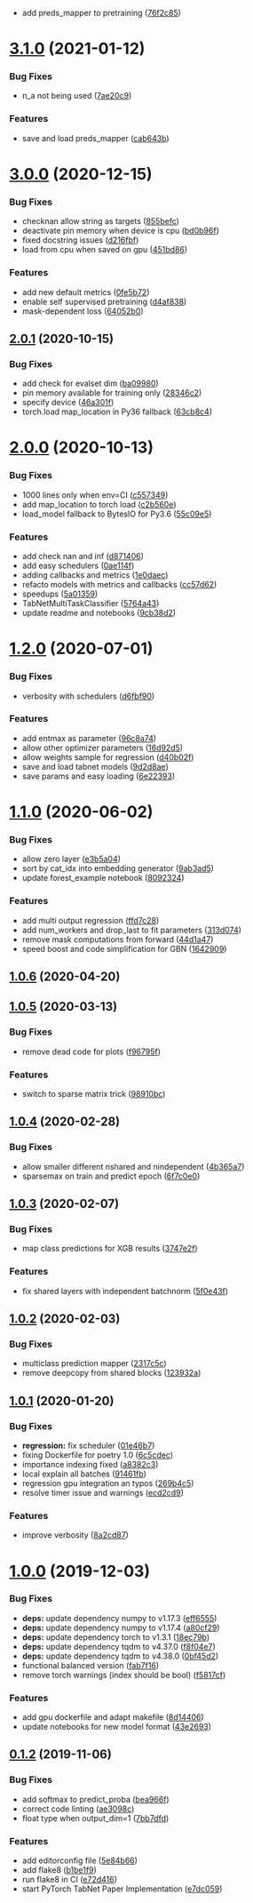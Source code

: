* add preds_mapper to pretraining ([76f2c85](https://github.com/dreamquark-ai/tabnet/commit/76f2c852f59c6ed2c5dc5f0766cb99310bae5f2c))



# [3.1.0](https://github.com/dreamquark-ai/tabnet/compare/v3.0.0...v3.1.0) (2021-01-12)


### Bug Fixes

* n_a not being used ([7ae20c9](https://github.com/dreamquark-ai/tabnet/commit/7ae20c98a601da95040b9ecf79eac19f1d3e4a7b))


### Features

* save and load preds_mapper ([cab643b](https://github.com/dreamquark-ai/tabnet/commit/cab643b156fdecfded51d70d29072fc43f397bbb))



# [3.0.0](https://github.com/dreamquark-ai/tabnet/compare/v2.0.1...v3.0.0) (2020-12-15)


### Bug Fixes

* checknan allow string as targets ([855befc](https://github.com/dreamquark-ai/tabnet/commit/855befc5a2cd153509b8c93eccdea866bf094a29))
* deactivate pin memory when device is cpu ([bd0b96f](https://github.com/dreamquark-ai/tabnet/commit/bd0b96f4f61c44b58713f60a030094cc21edb6e3))
* fixed docstring issues ([d216fbf](https://github.com/dreamquark-ai/tabnet/commit/d216fbfa4dadd6c8d4110fa8da0f1c0bdfdccc2d))
* load from cpu when saved on gpu ([451bd86](https://github.com/dreamquark-ai/tabnet/commit/451bd8669038ddf7869843f45ca872ae92e2260d))


### Features

* add new default metrics ([0fe5b72](https://github.com/dreamquark-ai/tabnet/commit/0fe5b72b60e894fae821488c0d4c34752309fc26))
* enable self supervised pretraining ([d4af838](https://github.com/dreamquark-ai/tabnet/commit/d4af838d375128b3d62e17622ec8e0a558faf1b7))
* mask-dependent loss ([64052b0](https://github.com/dreamquark-ai/tabnet/commit/64052b0f816eb9d63008347783cd1fe655be3088))



## [2.0.1](https://github.com/dreamquark-ai/tabnet/compare/v2.0.0...v2.0.1) (2020-10-15)


### Bug Fixes

* add check for evalset dim ([ba09980](https://github.com/dreamquark-ai/tabnet/commit/ba09980029093ddfee3f10414c366893ea0e4005))
* pin memory available for training only ([28346c2](https://github.com/dreamquark-ai/tabnet/commit/28346c2259cabbed79e83963c4009eac3ae38f9e))
* specify device ([46a301f](https://github.com/dreamquark-ai/tabnet/commit/46a301fc5ae702f56f2f54ccabf61762da26588d))
* torch.load map_location in Py36 fallback ([63cb8c4](https://github.com/dreamquark-ai/tabnet/commit/63cb8c43652f854b0e11a6c8f784d4b5f8f8748b))



# [2.0.0](https://github.com/dreamquark-ai/tabnet/compare/v1.2.0...v2.0.0) (2020-10-13)


### Bug Fixes

* 1000 lines only when env=CI ([c557349](https://github.com/dreamquark-ai/tabnet/commit/c5573496e1262bc765eb04361ae4a3185844a866))
* add map_location to torch load ([c2b560e](https://github.com/dreamquark-ai/tabnet/commit/c2b560e72bc01e34e8dba7578f239e37bbd6782c))
* load_model fallback to BytesIO for Py3.6 ([55c09e5](https://github.com/dreamquark-ai/tabnet/commit/55c09e5c47e6ec58276c301a5af7afa2dc529bc1))


### Features

* add check nan and inf ([d871406](https://github.com/dreamquark-ai/tabnet/commit/d87140623f2118e494874549752987e89be235f3))
* add easy schedulers ([0ae114f](https://github.com/dreamquark-ai/tabnet/commit/0ae114ff59900537cd3c48dc9d44669f52b9141e))
* adding callbacks and metrics ([1e0daec](https://github.com/dreamquark-ai/tabnet/commit/1e0daec01a6a95f39699028c5fad213b2d8f3d3e))
* refacto models with metrics and callbacks ([cc57d62](https://github.com/dreamquark-ai/tabnet/commit/cc57d62698ef629d63dcc8878d4d48f231f3cd77))
* speedups ([5a01359](https://github.com/dreamquark-ai/tabnet/commit/5a013596da597263aaf1b9f385732fc2442dda96))
* TabNetMultiTaskClassifier ([5764a43](https://github.com/dreamquark-ai/tabnet/commit/5764a43e72cb643fff806f70ed9dfa2e48433f50))
* update readme and notebooks ([9cb38d2](https://github.com/dreamquark-ai/tabnet/commit/9cb38d2d3b636ef5f0a99a9ac4171faeea141213))



# [1.2.0](https://github.com/dreamquark-ai/tabnet/compare/v1.1.0...v1.2.0) (2020-07-01)


### Bug Fixes

* verbosity with schedulers ([d6fbf90](https://github.com/dreamquark-ai/tabnet/commit/d6fbf9012ad2a60f0ac4e2b801d258a16250d74c))


### Features

* add entmax as parameter ([96c8a74](https://github.com/dreamquark-ai/tabnet/commit/96c8a74d44abfc7318f06fdd56f7d77ec1974e96))
* allow other optimizer parameters ([16d92d5](https://github.com/dreamquark-ai/tabnet/commit/16d92d5513de36892f859935d36c3bac398ed035))
* allow weights sample for regression ([d40b02f](https://github.com/dreamquark-ai/tabnet/commit/d40b02f5e1cb8ca8c28c398cb0e26cba5cec3445))
* save and load tabnet models ([9d2d8ae](https://github.com/dreamquark-ai/tabnet/commit/9d2d8ae8c724901eb062e4340dad06c364c88fa5))
* save params and easy loading ([6e22393](https://github.com/dreamquark-ai/tabnet/commit/6e22393b9d1206ba1aca8af2645c5de6fe24a6db))



# [1.1.0](https://github.com/dreamquark-ai/tabnet/compare/v1.0.6...v1.1.0) (2020-06-02)


### Bug Fixes

* allow zero layer ([e3b5a04](https://github.com/dreamquark-ai/tabnet/commit/e3b5a04edb1aff25683ce5457f9b4fd57b4c1bf6))
* sort by cat_idx into embedding generator ([9ab3ad5](https://github.com/dreamquark-ai/tabnet/commit/9ab3ad542941ad3ff535f974ad93dc2b950d4559))
* update forest_example notebook ([8092324](https://github.com/dreamquark-ai/tabnet/commit/809232452d5d860036b8e867dfa17701bb2e1c88))


### Features

* add multi output regression ([ffd7c28](https://github.com/dreamquark-ai/tabnet/commit/ffd7c284682f03c1b5a6ce25f910f2d65b78029f))
* add num_workers and drop_last to fit parameters ([313d074](https://github.com/dreamquark-ai/tabnet/commit/313d07481361c87c39df470ee23850757c8b1c85))
* remove mask computations from forward ([44d1a47](https://github.com/dreamquark-ai/tabnet/commit/44d1a47f34c0b9d636279ef3897a02e489471738))
* speed boost and code simplification for GBN ([1642909](https://github.com/dreamquark-ai/tabnet/commit/1642909bd305d40f828be6e0c0484c8f72fd213a))



## [1.0.6](https://github.com/dreamquark-ai/tabnet/compare/v1.0.5...v1.0.6) (2020-04-20)



## [1.0.5](https://github.com/dreamquark-ai/tabnet/compare/v1.0.4...v1.0.5) (2020-03-13)


### Bug Fixes

* remove dead code for plots ([f96795f](https://github.com/dreamquark-ai/tabnet/commit/f96795ff46e02af4ca7c0ed6648276f4e4b788b0))


### Features

* switch to sparse matrix trick ([98910bc](https://github.com/dreamquark-ai/tabnet/commit/98910bcd0424e87208e6520c08726224d214aa33))



## [1.0.4](https://github.com/dreamquark-ai/tabnet/compare/v1.0.3...v1.0.4) (2020-02-28)


### Bug Fixes

* allow smaller different nshared and nindependent ([4b365a7](https://github.com/dreamquark-ai/tabnet/commit/4b365a739d5786c562854eff70042ecc6964bf1a))
* sparsemax on train and predict epoch ([6f7c0e0](https://github.com/dreamquark-ai/tabnet/commit/6f7c0e0211d933d84eeff3e735acad31f0fd70d1))



## [1.0.3](https://github.com/dreamquark-ai/tabnet/compare/v1.0.2...v1.0.3) (2020-02-07)


### Bug Fixes

* map class predictions for XGB results ([3747e2f](https://github.com/dreamquark-ai/tabnet/commit/3747e2f8362174fbf49b7e4890e04427cc4d5fdd))


### Features

* fix shared layers with independent batchnorm ([5f0e43f](https://github.com/dreamquark-ai/tabnet/commit/5f0e43fb961431437d33abe5d70251cf8067d14d))



## [1.0.2](https://github.com/dreamquark-ai/tabnet/compare/v1.0.1...v1.0.2) (2020-02-03)


### Bug Fixes

* multiclass prediction mapper ([2317c5c](https://github.com/dreamquark-ai/tabnet/commit/2317c5cc03c9c9af9e627503fb35934ea6194ce6))
* remove deepcopy from shared blocks ([123932a](https://github.com/dreamquark-ai/tabnet/commit/123932ade14a61a466074269ce7bcf0e61a24613))



## [1.0.1](https://github.com/dreamquark-ai/tabnet/compare/v1.0.0...v1.0.1) (2020-01-20)


### Bug Fixes

* **regression:** fix scheduler ([01e46b7](https://github.com/dreamquark-ai/tabnet/commit/01e46b7b53aa5cb880cca5d1492ef67788c0075e))
* fixing Dockerfile for poetry 1.0 ([6c5cdec](https://github.com/dreamquark-ai/tabnet/commit/6c5cdeca8f3c5a58e2f557f2d8bb5127d3d7f691))
* importance indexing fixed ([a8382c3](https://github.com/dreamquark-ai/tabnet/commit/a8382c31099d59e03c432479b2798abc90f55a58))
* local explain all batches ([91461fb](https://github.com/dreamquark-ai/tabnet/commit/91461fbcd4b8c806e920936e0154258b2dc02373))
* regression gpu integration an typos ([269b4c5](https://github.com/dreamquark-ai/tabnet/commit/269b4c59fcb12d1c24fea7b9e15c7b63aa9939e0))
* resolve timer issue and warnings ([ecd2cd9](https://github.com/dreamquark-ai/tabnet/commit/ecd2cd9c39c1f977868888d6b3abd719a7ee21f4))


### Features

* improve verbosity ([8a2cd87](https://github.com/dreamquark-ai/tabnet/commit/8a2cd8783b4d538648f435798a937a05262a76df))



# [1.0.0](https://github.com/dreamquark-ai/tabnet/compare/v0.1.2...v1.0.0) (2019-12-03)


### Bug Fixes

* **deps:** update dependency numpy to v1.17.3 ([eff6555](https://github.com/dreamquark-ai/tabnet/commit/eff6555ee0b9adbfe90e851eb696cc69df8b2f7d))
* **deps:** update dependency numpy to v1.17.4 ([a80cf29](https://github.com/dreamquark-ai/tabnet/commit/a80cf29cfdb3238518ed73a34b84cd2673272431))
* **deps:** update dependency torch to v1.3.1 ([18ec79b](https://github.com/dreamquark-ai/tabnet/commit/18ec79b879c99671cf756e02a811fee81a915649))
* **deps:** update dependency tqdm to v4.37.0 ([f8f04e7](https://github.com/dreamquark-ai/tabnet/commit/f8f04e783704a204d067c5b67a595e7efc9d7801))
* **deps:** update dependency tqdm to v4.38.0 ([0bf45d2](https://github.com/dreamquark-ai/tabnet/commit/0bf45d26fc241fcfc15e03992a3383f32017ff88))
* functional balanced version ([fab7f16](https://github.com/dreamquark-ai/tabnet/commit/fab7f166a03060a492bc16f78d82ece7f26516b3))
* remove torch warnings (index should be bool) ([f5817cf](https://github.com/dreamquark-ai/tabnet/commit/f5817cfe65d35a4ccb2cba8a147d8696418f09da))


### Features

* add gpu dockerfile and adapt makefile ([8d14406](https://github.com/dreamquark-ai/tabnet/commit/8d14406b9f6b651d6a1fa809c5c2b06ff017422e))
* update notebooks for new model format ([43e2693](https://github.com/dreamquark-ai/tabnet/commit/43e269301c4379ed0daf8f9007ab5048abcbb553))



## [0.1.2](https://github.com/dreamquark-ai/tabnet/compare/e7dc059d8d45ce207b3c24e975dda68fec2155ba...v0.1.2) (2019-11-06)


### Bug Fixes

* add softmax to predict_proba ([bea966f](https://github.com/dreamquark-ai/tabnet/commit/bea966f48ed4521766197f4d424c153f68704733))
* correct code linting ([ae3098c](https://github.com/dreamquark-ai/tabnet/commit/ae3098c0eda62d03f94e52d24a915878f6187100))
* float type when output_dim=1 ([7bb7dfd](https://github.com/dreamquark-ai/tabnet/commit/7bb7dfddb81047503cf44a8d0ae16e14594a7b24))


### Features

* add editorconfig file ([5e84b66](https://github.com/dreamquark-ai/tabnet/commit/5e84b6603ef5c8c5f6fc40b0563c2e9632bb07a2))
* add flake8 ([b1be1f9](https://github.com/dreamquark-ai/tabnet/commit/b1be1f9aa3e822c05094d0483d6269a184360b07))
* run flake8 in CI ([e72d416](https://github.com/dreamquark-ai/tabnet/commit/e72d4160ee46c80dc853c4b3b81bb87ea1bce11d))
* start PyTorch TabNet Paper Implementation ([e7dc059](https://github.com/dreamquark-ai/tabnet/commit/e7dc059d8d45ce207b3c24e975dda68fec2155ba))
